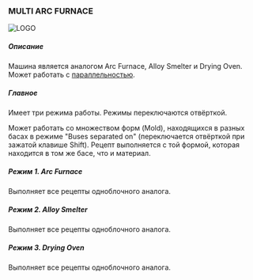 ### MULTI ARC FURNACE

![LOGO](https://raw.githubusercontent.com/GT-IMPACT/impact-front/main/public/media/gregtech/ParArc.png)

##### Описание

Машина является аналогом Arc Furnace, Alloy Smelter и Drying Oven. Может работать с [параллельностью](/mechanics#parallelism).

##### Главное

Имеет три режима работы. Режимы переключаются отвёрткой.

Может работать со множеством форм (Mold), находящихся в разных басах в режиме "Buses separated on" (переключается отвёрткой при зажатой клавише Shift). Рецепт выполняется с той формой, которая находится в том же басе, что и материал.

##### Режим 1. Arc Furnace

Выполняет все рецепты одноблочного аналога.

##### Режим 2. Alloy Smelter

Выполняет все рецепты одноблочного аналога.

##### Режим 3. Drying Oven

Выполняет все рецепты одноблочного аналога.
